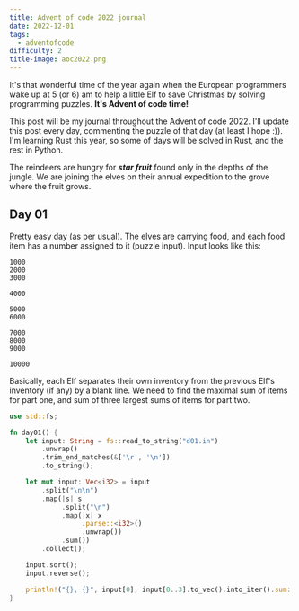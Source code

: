 ```yaml
---
title: Advent of code 2022 journal
date: 2022-12-01
tags:
  - adventofcode
difficulty: 2
title-image: aoc2022.png
---
```

It's that wonderful time of the year again when the European programmers wake up at 5 (or 6) am to help a little Elf to save Christmas by solving programming puzzles. **It's Advent of code time!**

This post will be my journal throughout the Advent of code 2022. I'll update this post every day, commenting the puzzle of that day (at least I hope :)).
I'm learning Rust this year, so some of days will be solved in Rust, and the rest in Python.

The reindeers are hungry for _**star fruit**_ found only in the depths of the jungle. We are joining the elves on their annual expedition to the grove where the fruit grows.

## Day 01

Pretty easy day (as per usual).
The elves are carrying food, and each food item has a number assigned to it (puzzle input).
Input looks like this:
```
1000
2000
3000

4000

5000
6000

7000
8000
9000

10000
```
Basically, each Elf separates their own inventory from the previous Elf's inventory (if any) by a blank line.
We need to find the maximal sum of items for part one, and sum of three largest sums of items for part two.

```rust
use std::fs;

fn day01() {
    let input: String = fs::read_to_string("d01.in")
        .unwrap()
        .trim_end_matches(&['\r', '\n'])
        .to_string();

    let mut input: Vec<i32> = input
        .split("\n\n")
        .map(|s| s
             .split("\n")
             .map(|x| x
                  .parse::<i32>()
                  .unwrap())
             .sum())
        .collect();

    input.sort();
    input.reverse();

    println!("{}, {}", input[0], input[0..3].to_vec().into_iter().sum::<i32>());
}
```
